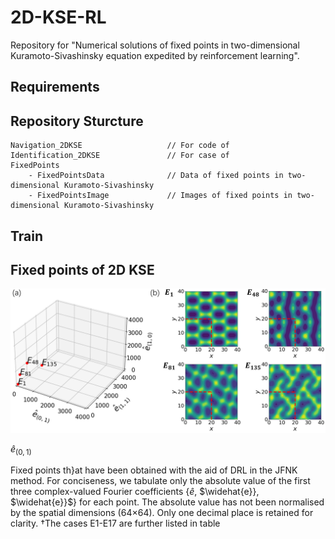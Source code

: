 # 2D-KSE-RL

Repository for "Numerical solutions of fixed points in two-dimensional Kuramoto-Sivashinsky equation expedited by reinforcement learning".

## Requirements



## Repository Sturcture

```
Navigation_2DKSE                   // For code of 
Identification_2DKSE               // For case of 
FixedPoints
    - FixedPointsData              // Data of fixed points in two-dimensional Kuramoto-Sivashinsky
    - FixedPointsImage             // Images of fixed points in two-dimensional Kuramoto-Sivashinsky
```

## Train



## Fixed points of 2D KSE


<img src="ImageForPresent\FixedPoints.png" width="800">

$\widehat{e}_{(0,1)}$

Fixed points th}at have been obtained with the aid of DRL in the JFNK method. For conciseness, we tabulate only the absolute value of the first three complex-valued Fourier coefficients {$\widehat{e}$, $\widehat{e}}, $\widehat{e}}$} for each point. The absolute
value has not been normalised by the spatial dimensions (64×64). Only one decimal place is retained for clarity. †The cases E1-E17 are further listed in table
